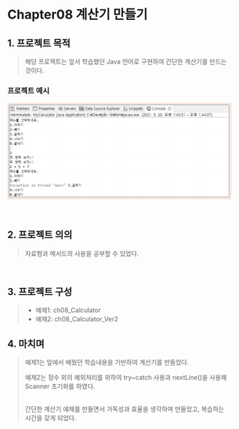 # Chapter08 계산기 만들기

## 1. 프로젝트 목적
> 해당 프로젝트는 앞서 학습했던 Java 언어로 구현하여 간단한 계산기를 만드는 것이다.

### 프로젝트 예시
![img.png](img.png)
 
<br>

## 2. 프로젝트 의의
>자료형과 메서드의 사용을 공부할 수 있었다.

<br>

## 3. 프로젝트 구성
> - 예제1: ch08_Calculator
> - 예제2: ch08_Calculator_Ver2

## 4. 마치며
> 예제1는 앞에서 배웠던 학습내용을 기반하여 계산기를 만들었다.
> 
> 예제2는 정수 외의 예외처리를 위하여 try~catch 사용과 nextLine()을 사용해 Scanner 초기화를 하였다.
> 
> <br>
> 간단한 계산기 예제를 만들면서 가독성과 효율을 생각하며 만들었고, 복습하는 시간을 갖게 되었다.

